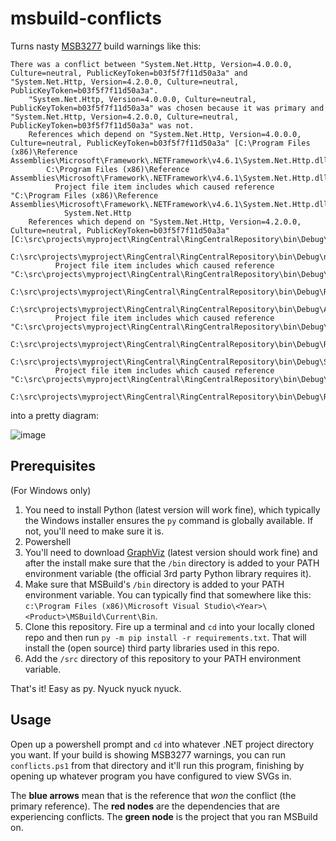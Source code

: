 # msbuild-conflicts

Turns nasty [MSB3277](https://docs.microsoft.com/en-us/visualstudio/msbuild/errors/msb3277?view=vs-2022) build warnings like this:
```
There was a conflict between "System.Net.Http, Version=4.0.0.0, Culture=neutral, PublicKeyToken=b03f5f7f11d50a3a" and "System.Net.Http, Version=4.2.0.0, Culture=neutral, PublicKeyToken=b03f5f7f11d50a3a".
    "System.Net.Http, Version=4.0.0.0, Culture=neutral, PublicKeyToken=b03f5f7f11d50a3a" was chosen because it was primary and "System.Net.Http, Version=4.2.0.0, Culture=neutral, PublicKeyToken=b03f5f7f11d50a3a" was not.
    References which depend on "System.Net.Http, Version=4.0.0.0, Culture=neutral, PublicKeyToken=b03f5f7f11d50a3a" [C:\Program Files (x86)\Reference Assemblies\Microsoft\Framework\.NETFramework\v4.6.1\System.Net.Http.dll].
        C:\Program Files (x86)\Reference Assemblies\Microsoft\Framework\.NETFramework\v4.6.1\System.Net.Http.dll
          Project file item includes which caused reference "C:\Program Files (x86)\Reference Assemblies\Microsoft\Framework\.NETFramework\v4.6.1\System.Net.Http.dll".
            System.Net.Http
    References which depend on "System.Net.Http, Version=4.2.0.0, Culture=neutral, PublicKeyToken=b03f5f7f11d50a3a" [C:\src\projects\myproject\RingCentral\RingCentralRepository\bin\Debug\System.Net.Http.dll].
        C:\src\projects\myproject\RingCentral\RingCentralRepository\bin\Debug\netstandard.dll
          Project file item includes which caused reference "C:\src\projects\myproject\RingCentral\RingCentralRepository\bin\Debug\netstandard.dll".
            C:\src\projects\myproject\RingCentral\RingCentralRepository\bin\Debug\RingCentralRepository.dll
        C:\src\projects\myproject\RingCentral\RingCentralRepository\bin\Debug\Azure.Core.dll
          Project file item includes which caused reference "C:\src\projects\myproject\RingCentral\RingCentralRepository\bin\Debug\Azure.Core.dll".
            C:\src\projects\myproject\RingCentral\RingCentralRepository\bin\Debug\RingCentralRepository.dll
        C:\src\projects\myproject\RingCentral\RingCentralRepository\bin\Debug\System.Net.Http.Formatting.dll
          Project file item includes which caused reference "C:\src\projects\myproject\RingCentral\RingCentralRepository\bin\Debug\System.Net.Http.Formatting.dll".
            C:\src\projects\myproject\RingCentral\RingCentralRepository\bin\Debug\RingCentralRepository.dll			
```

into a pretty diagram:

![image](https://user-images.githubusercontent.com/8726792/186281382-421f2d7a-bf4d-4ab0-925c-fbf3d8a538a6.png)

## Prerequisites

(For Windows only)

1. You need to install Python (latest version will work fine), which typically the Windows installer ensures the `py` command is globally available. If not, you'll need to make sure it is.
1. Powershell
1. You'll need to download [GraphViz](https://www.graphviz.org/download/) (latest version should work fine) and after the install make sure that the `/bin` directory is added to your PATH environment variable (the official 3rd party Python library requires it).
1. Make sure that MSBuild's `/bin` directory is added to your PATH environment variable. You can typically find that somewhere like this: `c:\Program Files (x86)\Microsoft Visual Studio\<Year>\<Product>\MSBuild\Current\Bin`.
1. Clone this repository. Fire up a terminal and `cd` into your locally cloned repo and then run `py -m pip install -r requirements.txt`. That will install the (open source) third party libraries used in this repo.
1. Add the `/src` directory of this repository to your PATH environment variable.

That's it! Easy as py. Nyuck nyuck nyuck.

## Usage

Open up a powershell prompt and `cd` into whatever .NET project directory you want. If your build is showing MSB3277 warnings, you can run `conflicts.ps1` from that directory and it'll run this program, finishing by opening up whatever program you have configured to view SVGs in.

The **blue arrows** mean that is the reference that _won_ the conflict (the primary reference). The **red nodes** are the dependencies that are experiencing conflicts. The **green node** is the project that you ran MSBuild on.
